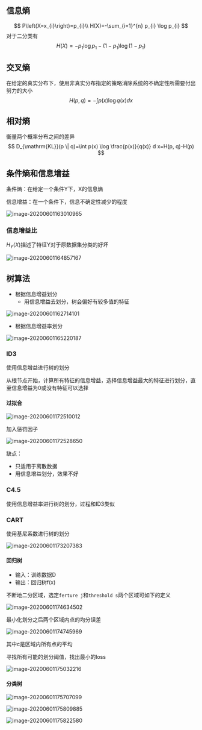 ## 信息熵


$$
P\left(X=x_{i}\right)=p_{i}\\
H(X)=-\sum_{i=1}^{n} p_{i} \log p_{i}
$$
对于二分类有
$$
H(X)=-p_{1} \log p_{1}-\left(1-p_{1}\right) \log \left(1-p_{1}\right)
$$




## 交叉熵

在给定的真实分布下，使用非真实分布指定的策略消除系统的不确定性所需要付出努力的大小
$$
H(p, q)=-\int p(x) \log q(x) d x
$$


## 相对熵

衡量两个概率分布之间的差异
$$
D_{\mathrm{KL}}(p \| q)=\int p(x) \log \frac{p(x)}{q(x)} d x=H(p, q)-H(p)
$$


## 条件熵和信息增益

条件熵：在给定一个条件Y下，X的信息熵

信息增益：在一个条件下，信息不确定性减少的程度

![image-20200601163010965](决策树.assets/image-20200601163010965.png)

### 信息增益比

$H_Y(X)$描述了特征Y对于原数据集分类的好坏

![image-20200601164857167](决策树.assets/image-20200601164857167.png)



## 树算法

- 根据信息增益划分
  - 用信息增益去划分，树会偏好有较多值的特征

![image-20200601162714101](决策树.assets/image-20200601162714101.png)

- 根据信息增益率划分

![image-20200601165220187](决策树.assets/image-20200601165220187.png)

### ID3

使用信息增益进行树的划分

从根节点开始，计算所有特征的信息增益，选择信息增益最大的特征进行划分，直至信息增益为0或没有特征可以选择

#### 过拟合

![image-20200601172510012](决策树.assets/image-20200601172510012.png)

加入惩罚因子

![image-20200601172528650](决策树.assets/image-20200601172528650.png)



缺点：

- 只适用于离散数据
- 用信息增益划分，效果不好

### C4.5

使用信息增益率进行树的划分，过程和ID3类似

### CART

使用基尼系数进行树的划分

![image-20200601173207383](决策树.assets/image-20200601173207383.png)

#### 回归树

- 输入：训练数据D
- 输出：回归树f(x)

不断地二分区域，选定`ferture j`和`threshold s`两个区域可如下的定义

![image-20200601174634502](决策树.assets/image-20200601174634502.png)

最小化划分之后两个区域内点的均分误差

![image-20200601174745969](决策树.assets/image-20200601174745969.png)

其中c是区域内所有点的平均

寻找所有可能的划分阈值，找出最小的loss

![image-20200601175032216](决策树.assets/image-20200601175032216.png)

#### 分类树

![image-20200601175707099](决策树.assets/image-20200601175707099.png)

![image-20200601175809885](决策树.assets/image-20200601175809885.png)

![image-20200601175822580](决策树.assets/image-20200601175822580.png)